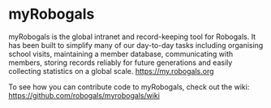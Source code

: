 myRobogals
==========

myRobogals is the global intranet and record-keeping tool for Robogals. It has been built to simplify many of our day-to-day tasks including organising school visits, maintaining a member database, communicating with members, storing records reliably for future generations and easily collecting statistics on a global scale. https://my.robogals.org

To see how you can contribute code to myRobogals, check out the wiki:
https://github.com/robogals/myrobogals/wiki
